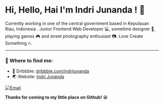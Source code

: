 # Hi, Hello, Hai I'm Indri Junanda ! 👋

Currently working in one of the central government based in Kepulauan Riau, Indonesia . Junior Frontend Web Developer 💻, sometime designer 🎨, playing games 🎮 and street photography enthusiast 📷. Love Create Something 🔥.

****

### 💬 Where to find me:
- 🏀 Dribbble: <a href="//dribbble.com/indrijunanda">dribbble.com/indrijunanda</a>
- 🌏 Website: [Indri Junanda](https://elangovan.in)

[![Email](https://img.shields.io/badge/--gmail?label=Email&logo=gmail&style=social)](mailto:ind.junanda@gmail.com)

__Thanks for coming to my little place on Github!__ 😁
